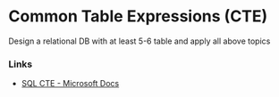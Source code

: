 # Common Table Expressions (CTE)

Design a relational DB with at least 5-6 table and apply all above topics

### Links

- [SQL CTE - Microsoft Docs](https://docs.microsoft.com/en-us/sql/t-sql/queries/with-common-table-expression-transact-sql?view=sql-server-ver15)